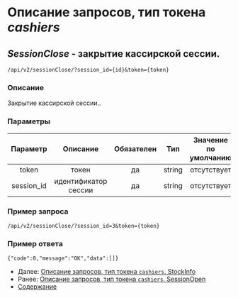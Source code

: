 Описание запросов, тип токена _cashiers_
================================

_SessionClose_ - закрытие кассирской сессии.
--------------------------------------------
`/api/v2/sessionClose/?session_id={id}&token={token}`

### Описание
Закрытие кассирской сессии..


### Параметры
| Параметр 	|        Описание       	| Обязателен 	|   Тип  	| Значение по умолчанию 	|
|:--------:	|:---------------------:	|:----------:	|:------:	|:---------------------:	|
|   token  	|         токен         	|     да     	| string 	|      отсутствует      	|
|  session_id 	| идентификатор сессии |     да     	|   string  	|      отсутствует      	|

### Пример запроса
`/api/v2/sessionClose/?session_id=3&token={token}`

### Пример ответа
```
{"code":0,"message":"OK","data":[]}
```

* Далее: [Описание запросов, тип токена `cashiers`. StockInfo](stockInfo)
* Ранее: [Описание запросов, тип токена `cashiers`. SessionOpen](sessionOpen)
* [Содержание](../index)